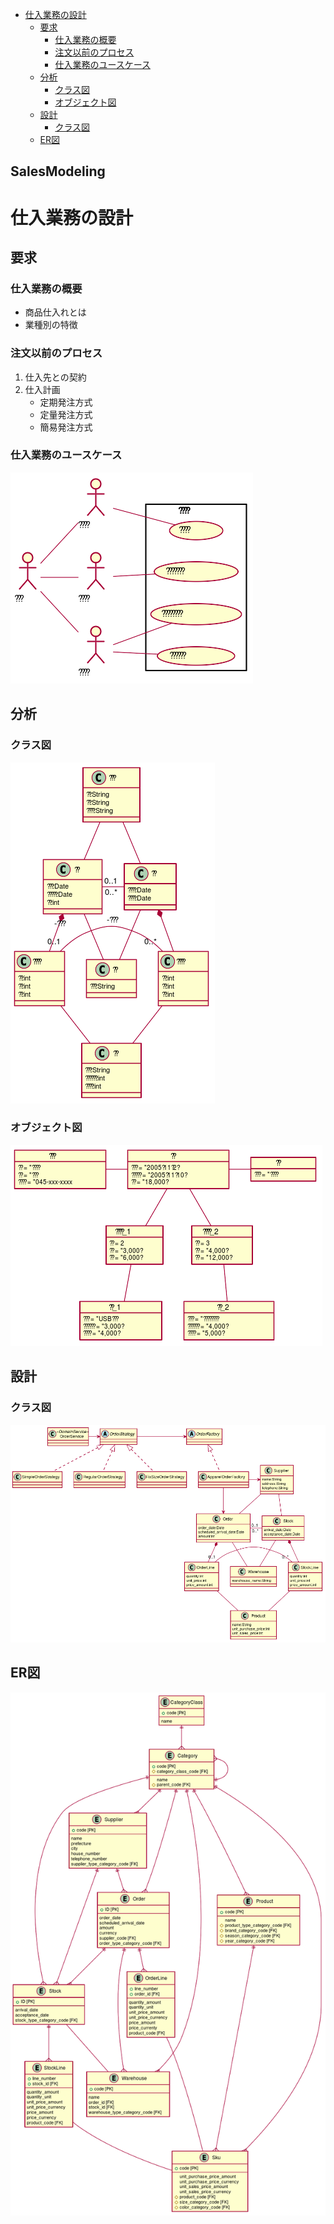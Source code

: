   
  
* [仕入業務の設計](#仕入業務の設計 )
	* [要求](#要求 )
		* [仕入業務の概要](#仕入業務の概要 )
		* [注文以前のプロセス](#注文以前のプロセス )
		* [仕入業務のユースケース](#仕入業務のユースケース )
	* [分析](#分析 )
		* [クラス図](#クラス図 )
		* [オブジェクト図](#オブジェクト図 )
	* [設計](#設計 )
		* [クラス図](#クラス図-1 )
	* [ER図](#er図 )
  
SalesModeling
---
# 仕入業務の設計
  
## 要求
  
### 仕入業務の概要
  
+ 商品仕入れとは
+ 業種別の特徴
  
### 注文以前のプロセス
  
1. 仕入先との契約
1. 仕入計画
   + 定期発注方式
   + 定量発注方式
   + 簡易発注方式
  
### 仕入業務のユースケース
  

![](./assets/31c3844cfc339f5747262bf1ef4300710.png?0.4483219056318599)  
  
## 分析
  
### クラス図
  
  

![](./assets/31c3844cfc339f5747262bf1ef4300711.png?0.8787467318933699)  
  
### オブジェクト図
  

![](./assets/31c3844cfc339f5747262bf1ef4300712.png?0.6766936767338472)  
  
## 設計
  
### クラス図
  

![](./assets/31c3844cfc339f5747262bf1ef4300713.png?0.12718681872419846)  
  
## ER図
  

![](./assets/31c3844cfc339f5747262bf1ef4300714.png?0.27159840962068715)  
  